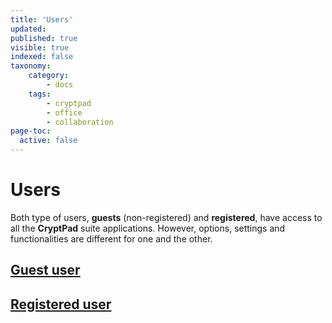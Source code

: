```yaml
---
title: 'Users'
updated:
published: true
visible: true
indexed: false
taxonomy:
    category:
        - docs
    tags:
        - cryptpad
        - office
        - collaboration
page-toc:
  active: false
---
```


# Users
Both type of users, **guests** (non-registered) and **registered**, have access to all the **CryptPad** suite applications. However, options, settings and functionalities are different for one and the other.

## [Guest user](guest)


## [Registered user](registered)
